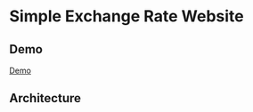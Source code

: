 # Simple Exchange Rate Website 

## Demo
[Demo]('http://my-first-vue-crawler-app-exchangerate-website.s3-website-ap-southeast-1.amazonaws.com/')

## Architecture
